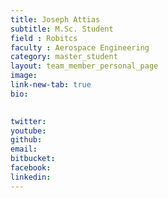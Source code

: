 ```yaml
---
title: Joseph Attias
subtitle: M.Sc. Student
field : Robitcs
faculty : Aerospace Engineering
category: master_student
layout: team_member_personal_page
image: 
link-new-tab: true
bio:
    

twitter: 
youtube: 
github: 
email: 
bitbucket: 
facebook: 
linkedin: 
---
```


<!-- ## ANPL Publications:

{% bibliography -q @*[author ~= \bLevy-Or\b] --group_by none --order descending %}
 -->
